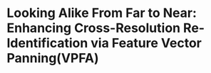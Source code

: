 # Looking Alike From Far to Near: Enhancing Cross-Resolution Re-Identification via Feature Vector Panning(VPFA)
